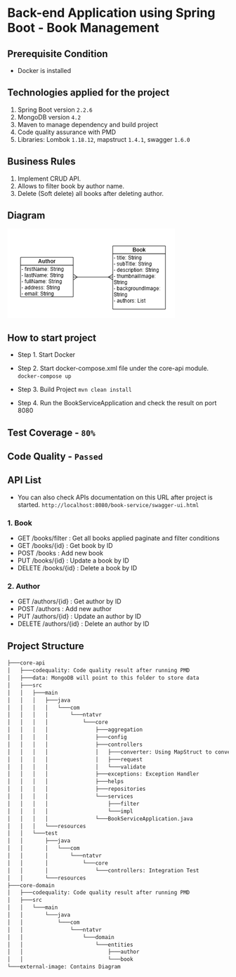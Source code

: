 # Back-end Application using Spring Boot - Book Management

## Prerequisite Condition
- Docker is installed

## Technologies applied for the project
1. Spring Boot version ``2.2.6``
2. MongoDB version ``4.2``
3. Maven to manage dependency and build project
4. Code quality assurance with PMD
5. Libraries: Lombok ``1.18.12``, mapstruct ``1.4.1``, swagger ``1.6.0``

## Business Rules
1. Implement CRUD API.
2. Allows to filter book by author name.
3. Delete (Soft delete) all books after deleting author.

## Diagram
![](external-image/book-service-diagram.png)

## How to start project
- Step 1. Start Docker

- Step 2. Start docker-compose.xml file under the core-api module.
``
docker-compose up
``

- Step 3. Build Project
``
mvn clean install
``

- Step 4. Run the BookServiceApplication and check the result on port 8080

## Test Coverage - ``80%``

## Code Quality - ``Passed``

## API List
- You can also check APIs documentation on this URL after project is started.
``http://localhost:8080/book-service/swagger-ui.html``

### 1. Book
- GET /books/filter : Get all books applied paginate and filter conditions
- GET /books/{id} : Get book by ID
- POST /books : Add new book
- PUT /books/{id} : Update a book by ID
- DELETE /books/{id} : Delete a book by ID

### 2. Author
- GET /authors/{id} : Get author by ID
- POST /authors : Add new author
- PUT /authors/{id} : Update an author by ID
- DELETE /authors/{id} : Delete an author by ID

## Project Structure
```bash
├───core-api
│   ├───codequality: Code quality result after running PMD
│   ├───data: MongoDB will point to this folder to store data
│   ├───src
│   │   ├───main
│   │   │   ├───java
│   │   │   │   └───com
│   │   │   │       └───ntatvr
│   │   │   │           └───core
│   │   │   │               ├───aggregation
│   │   │   │               ├───config
│   │   │   │               ├───controllers
│   │   │   │               │   ├───converter: Using MapStruct to convert request to entity and vice versa
│   │   │   │               │   ├───request
│   │   │   │               │   └───validate
│   │   │   │               ├───exceptions: Exception Handler
│   │   │   │               ├───helps
│   │   │   │               ├───repositories
│   │   │   │               └───services
│   │   │   │                   ├───filter
│   │   │   │                   └───impl
│   │   │   │               └───BookServiceApplication.java
│   │   │   └───resources
│   │   └───test
│   │       ├───java
│   │       │   └───com
│   │       │       └───ntatvr
│   │       │           └───core
│   │       │               └───controllers: Integration Test
│   │       └───resources
├───core-domain
│   ├───codequality: Code quality result after running PMD
│   ├───src
│   │   └───main
│   │       └───java
│   │           └───com
│   │               └───ntatvr
│   │                   └───domain
│   │                       └───entities
│   │                           ├───author
│   │                           └───book
└───external-image: Contains Diagram 
```